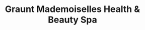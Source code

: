 ---
title: "Graunt Mademoiselles Health & Beauty Spa"
url: /gary/graunt-mademoiselles-health-und-beauty-spa/
shop: Kosmetik
---